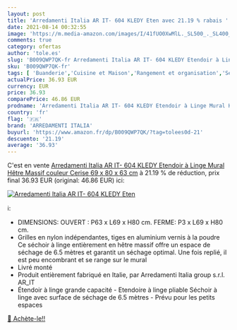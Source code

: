 ```yaml
---
layout: post
title: 'Arredamenti Italia AR IT- 604 KLEDY Eten avec 21.19 % rabais '
date: 2021-08-14 00:32:55
image: 'https://m.media-amazon.com/images/I/41fUO0XwMlL._SL500_._SL400_.jpg'
comments: true
category: ofertas
author: 'tole.es'
slug: 'B009QWP7QK-fr Arredamenti Italia AR IT- 604 KLEDY Etendoir à Linge Mural...'
sku: 'B009QWP7QK-fr'
tags: [ 'Buanderie','Cuisine et Maison','Rangement et organisation','Séchoirs à linge','arredamenti italia', ]
actualPrice: 36.93 EUR
currency: EUR
price: 36.93
comparePrice: 46.86 EUR
prodname: 'Arredamenti Italia AR IT- 604 KLEDY Etendoir à Linge Mural Hêtre Massif couleur Cerise 69 x 80 x 63 cm'
country: 'fr'
flag: '🇫🇷'
brand: 'ARREDAMENTI ITALIA'
buyurl: 'https://www.amazon.fr/dp/B009QWP7QK/?tag=tolees0d-21'
descuento: '21.19'
average: '36.93'
---
```


C'est en vente [Arredamenti Italia AR IT- 604 KLEDY Etendoir à Linge Mural Hêtre Massif couleur Cerise 69 x 80 x 63 cm](https://www.amazon.fr/dp/B009QWP7QK/?tag=tolees0d-21)  à  21.19 % de réduction, prix final  36.93 EUR (original: 46.86 EUR) ici:

[![Arredamenti Italia AR IT- 604 KLEDY Eten](https://m.media-amazon.com/images/I/41fUO0XwMlL._SL500_._SL400_.jpg)](https://www.amazon.fr/dp/B009QWP7QK/?tag=tolees0d-21)

ℹ️:

- DIMENSIONS: OUVERT : P63 x L69 x H80 cm. FERME: P3 x L69 x H80 cm.
- Grilles en nylon indépendantes, tiges en aluminium vernis à la poudre Ce séchoir à linge entièrement en hêtre massif offre un espace de séchage de 6.5 mètres et garantit un séchage optimal. Une fois replié, il est peu encombrant et se range sur le mural
- Livré monté
- Produit entièrement fabriqué en Italie, par Arredamenti Italia group s.r.l. AR_IT
- Étendoir à linge grande capacité - Etendoire à linge pliable Séchoir à linge avec surface de séchage de 6.5 mètres - Prévu pour les petits espaces

[🛒 Achète-le!!](https://www.amazon.fr/dp/B009QWP7QK/?tag=tolees0d-21)
